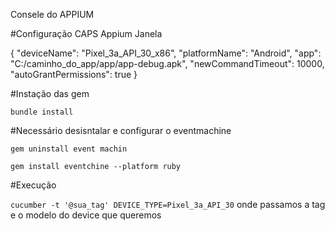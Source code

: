 Consele do APPIUM

#Configuração CAPS Appium Janela

{
"deviceName": "Pixel_3a_API_30_x86",
  "platformName": "Android",
  "app": "C:/caminho_do_app/app/app-debug.apk",
  "newCommandTimeout": 10000,
  "autoGrantPermissions": true
}

#Instação das gem 

```bundle install```

#Necessário desisntalar e configurar o eventmachine

```gem uninstall event machin ```

```gem install eventchine --platform ruby```

#Execução

```cucumber -t '@sua_tag' DEVICE_TYPE=Pixel_3a_API_30```
onde passamos a tag e o modelo do device que queremos 
